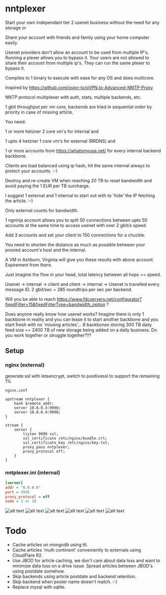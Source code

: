# nntplexer

Start your own independant tier 2 usenet business without the need for any storage or

Share your account with friends and family using your home computer easily.

Usenet providers don't allow an account to be used from multiple IP's. Running a plexer allows you to bypass it. Your users are not allowed to share their account from multiple ip's. They can run the same plexer to bypass it.

Compiles to 1 binary to execute with ease for any OS and does multicore.

Inspired by https://github.com/ovpn-to/oVPN.to-Advanced-NNTP-Proxy

NNTP protocol multiplexer with auth, stats, multiple backends, etc.

1 gbit throughput per vm core, backends are tried in sequential order by priority in case of missing article.

You need:

1 or more hetzner 2 core vm's for internal and

1 upto 4 hetzner 1 core vm's for external (RRDNS) and

1 or more accounts from https://whatsmyuse.net/ for every internal backend backbone.

Clients are load balanced using ip hash, hit the same internal always to protect your accounts. :-)

Destroy and re-create VM when reaching 20 TB to reset bandwidth and avoid paying the 1 EUR per TB surcharge.

I suggest 1 external and 1 internal to start out with to 'hide' the IP fetching the article. :-)

Only external counts for bandwidth.

1 ngninja account allows you to split 50 connections between upto 50 accounts at the same time to access usenet with over 2 gbit/s speed.

Add 3 accounts and set your client to 150 connections for a chuckle.

You need to shorten the distance as much as possible between your proxied account's host and the internal.

A VM in Ashburn, Virginia will give you these results with above account. Expirement from there.

Just imagine the flow in your head, total latency between all hops == speed. 

Usenet -> internal -> client and client -> internal -> Usenet is travelled every message ID. 2 gbit/sec = 285 roundtrips per sec per backend.

Will you be able to reach https://www.fdcservers.net/configurator?fixedFilter=15&fixedFilterType=bandwidth_option ?

Does anyone really know how usenet works? Imagine there is only 1 backbone in reality and you can lease it to start another backbone and you start fresh with no 'missing articles'...
8 backbones storing 300 TB daily feed size == 2400 TB of new storage being added on a daily business. Do you work together or struggle together???

## Setup

### nginx (external)

generate ssl with letsencrypt, switch to positivessl to support the remaining 1%

`nginx.conf`

```nginx
upstream nntplexer {
    hash $remote_addr;
    server 10.0.0.3:9998;
    server 10.0.0.4:9998;
}

stream {
    server {
        listen 9999 ssl;
        ssl_certificate /etc/nginx/bundle.crt;
        ssl_certificate_key /etc/nginx/key.txt;
        proxy_pass nntplexer;
        proxy_protocol off;
    }
}
```

### nntplexer.ini (internal)

```ini
[server]
addr = "0.0.0.0"
port = 9998
proxy_protocol = off
node = 2 or 10
```

![alt text](https://raw.githubusercontent.com/ucrawler/nntplexer/main/grafana.png)
![alt text](https://raw.githubusercontent.com/ucrawler/nntplexer/main/backends%20table.png)
![alt text](https://raw.githubusercontent.com/ucrawler/nntplexer/main/users%20table.png)
![alt text](https://raw.githubusercontent.com/ucrawler/nntplexer/main/vms.png)
![alt text](https://raw.githubusercontent.com/ucrawler/nntplexer/main/console.png)
![alt text](https://raw.githubusercontent.com/ucrawler/nntplexer/main/article%20succes%20rate.png)

# Todo

- Cache articles on mongodb using ttl. 
- Cache articles 'multi continent' conveniently to externals using CloudFlare R2.
- Use JBOD for article caching, we don't care about data loss and want to minimize data loss on a drive issue. Spread articles between JBOD's using postdate somehow.
- Skip backends using article postdate and backend retention.
- Skip backend when poster name doesn't match. :-)
- Replace mysql with sqlite.
